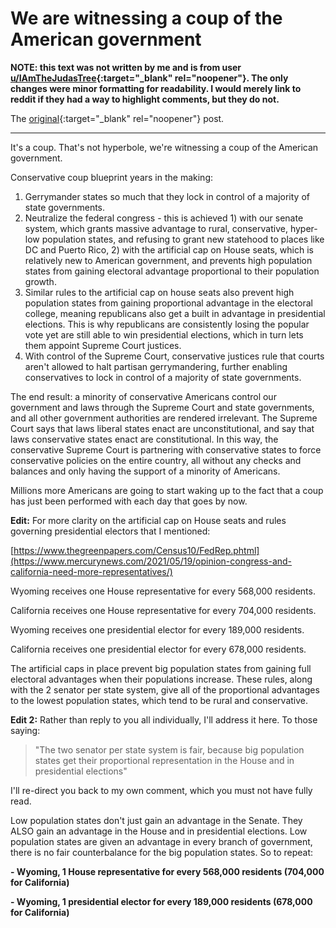# We are witnessing a coup of the American government

**NOTE: this text was not written by me and is from user
[u/IAmTheJudasTree](https://www.reddit.com/user/IAmTheJudasTree){:target="_blank"
rel="noopener"}. The only changes were minor formatting for
readability.  I would merely link to reddit if they had a way to
highlight comments, but they do not.**

The
[original](https://www.reddit.com/r/news/comments/voeaxb/us_supreme_court_throws_out_rulings_upholding_gun/iecjd85/){:target="_blank" rel="noopener"} post.

-------------------------------------------------------------------------------

It's a coup. That's not hyperbole, we're witnessing a coup of the American government.

Conservative coup blueprint years in the making:

1. Gerrymander states so much that they lock in control of a majority of state governments.
2. Neutralize the federal congress - this is achieved 1) with our senate system, which grants massive advantage to rural, conservative, hyper-low population states, and refusing to grant new statehood to places like DC and Puerto Rico, 2) with the artificial cap on House seats, which is relatively new to American government, and prevents high population states from gaining electoral advantage proportional to their population growth.
3. Similar rules to the artificial cap on house seats also prevent high population states from gaining proportional advantage in the electoral college, meaning republicans also get a built in advantage in presidential elections. This is why republicans are consistently losing the popular vote yet are still able to win presidential elections, which in turn lets them appoint Supreme Court justices.
4. With control of the Supreme Court, conservative justices rule that courts aren't allowed to halt partisan gerrymandering, further enabling conservatives to lock in control of a majority of state governments.

The end result: a minority of conservative Americans control our government and laws through the Supreme Court and state governments, and all other government authorities are rendered irrelevant. The Supreme Court says that laws liberal states enact are unconstitutional, and say that laws conservative states enact are constitutional. In this way, the conservative Supreme Court is partnering with conservative states to force conservative policies on the entire country, all without any checks and balances and only having the support of a minority of Americans.

Millions more Americans are going to start waking up to the fact that a coup has just been performed with each day that goes by now.

**Edit:** For more clarity on the artificial cap on House seats and rules governing presidential electors that I mentioned:

[https://www.thegreenpapers.com/Census10/FedRep.phtml](https://www.mercurynews.com/2021/05/19/opinion-congress-and-california-need-more-representatives/)

Wyoming receives one House representative for every 568,000 residents.

California receives one House representative for every 704,000 residents.

Wyoming receives one presidential elector for every 189,000 residents.

California receives one presidential elector for every 678,000 residents.

The artificial caps in place prevent big population states from gaining full electoral advantages when their populations increase. These rules, along with the 2 senator per state system, give all of the proportional advantages to the lowest population states, which tend to be rural and conservative.

**Edit 2:** Rather than reply to you all individually, I'll address it here. To those saying:

>"The two senator per state system is fair, because big population states get their proportional representation in the House and in presidential elections"

I'll re-direct you back to my own comment, which you must not have fully read.

Low population states don't just gain an advantage in the Senate. They ALSO gain an advantage in the House and in presidential elections. Low population states are given an advantage in every branch of government, there is no fair counterbalance for the big population states. So to repeat:

**- Wyoming, 1 House representative for every 568,000 residents (704,000 for California)**

**- Wyoming, 1 presidential elector for every 189,000 residents (678,000 for California)**
